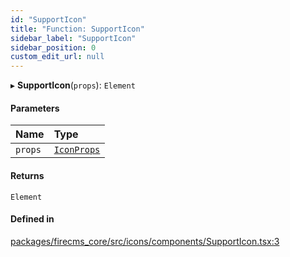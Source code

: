 ```yaml
---
id: "SupportIcon"
title: "Function: SupportIcon"
sidebar_label: "SupportIcon"
sidebar_position: 0
custom_edit_url: null
---
```


▸ **SupportIcon**(`props`): `Element`

#### Parameters

| Name | Type |
| :------ | :------ |
| `props` | [`IconProps`](../types/IconProps.md) |

#### Returns

`Element`

#### Defined in

[packages/firecms_core/src/icons/components/SupportIcon.tsx:3](https://github.com/FireCMSco/firecms/blob/d45f3739/packages/firecms_core/src/icons/components/SupportIcon.tsx#L3)
